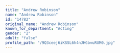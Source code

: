 ```yaml
---
title: "Andrew Robinson"
name: "Andrew Robinson"
id: "14782"
original_name: "Andrew Robinson"
known_for_department: "Acting"
gender: "2"
adult: "false"
profile_path: "/9Q3ceej6iKSSL6h4nJHGbvuRUM0.jpg"
---
```

